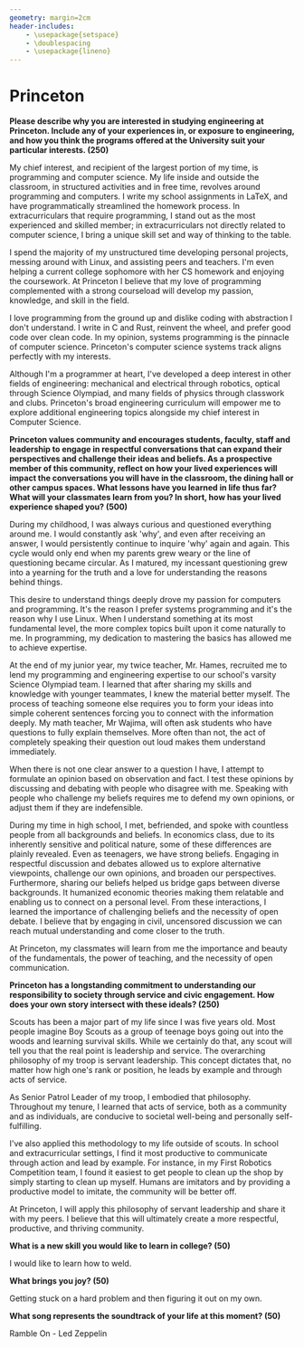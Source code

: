 ```yaml
---
geometry: margin=2cm
header-includes:
    - \usepackage{setspace}
    - \doublespacing
    - \usepackage{lineno}
---
```


# Princeton

**Please describe why you are interested in studying engineering at Princeton.
Include any of your experiences in, or exposure to engineering, and how you
think the programs offered at the University suit your particular interests. (250)**

My chief interest, and recipient of the largest portion of my time, is
programming and computer science. My life inside and outside the classroom, in
structured activities and in free time, revolves around programming and
computers. I write my school assignments in LaTeX, and have programmatically
streamlined the homework process. In extracurriculars that require programming,
I stand out as the most experienced and skilled member; in extracurriculars not
directly related to computer science, I bring a unique skill set and way of
thinking to the table.

I spend the majority of my unstructured time developing personal projects,
messing around with Linux, and assisting peers and teachers. I'm even helping a
current college sophomore with her CS homework and enjoying the coursework. At
Princeton I believe that my love of programming complemented with a strong
courseload will develop my passion, knowledge, and skill in the field.

I love programming from the ground up and dislike coding with abstraction I don't
understand. I write in C and Rust, reinvent the wheel, and prefer good code
over clean code. In my opinion, systems programming is the pinnacle of computer
science. Princeton's computer science systems track aligns perfectly with my
interests.

Although I'm a programmer at heart, I've developed a deep interest in other
fields of engineering: mechanical and electrical through robotics, optical
through Science Olympiad, and many fields of physics through classwork and
clubs. Princeton's broad engineering curriculum will empower me to explore
additional engineering topics alongside my chief interest in Computer Science.

**Princeton values community and encourages students, faculty, staff and
leadership to engage in respectful conversations that can expand their
perspectives and challenge their ideas and beliefs. As a prospective member of
this community, reflect on how your lived experiences will impact the
conversations you will have in the classroom, the dining hall or other campus
spaces. What lessons have you learned in life thus far? What will your
classmates learn from you? In short, how has your lived experience shaped you?
(500)**

During my childhood, I was always curious and questioned everything around me.
I would constantly ask 'why', and even after receiving an answer, I would
persistently continue to inquire 'why' again and again. This cycle would only
end when my parents grew weary or the line of questioning became circular. As I
matured, my incessant questioning grew into a yearning for the truth and a love
for understanding the reasons behind things.

This desire to understand things deeply drove my passion for computers and
programming. It's the reason I prefer systems programming and it's the reason
why I use Linux. When I understand something at its most fundamental level, the
more complex topics built upon it come naturally to me. In programming, my
dedication to mastering the basics has allowed me to achieve expertise.

At the end of my junior year, my twice teacher, Mr. Hames, recruited me to lend
my programming and engineering expertise to our school's varsity Science
Olympiad team. I learned that after sharing my skills and knowledge with
younger teammates, I knew the material better myself. The process of teaching
someone else requires you to form your ideas into simple coherent sentences
forcing you to connect with the information deeply. My math teacher, Mr Wajima,
will often ask students who have questions to fully explain themselves. More
often than not, the act of completely speaking their question out loud makes
them understand immediately.

When there is not one clear answer to a question I have, I attempt to formulate
an opinion based on observation and fact. I test these opinions by discussing
and debating with people who disagree with me. Speaking with people who
challenge my beliefs requires me to defend my own opinions, or adjust them if
they are indefensible.

During my time in high school, I met, befriended, and spoke with countless
people from all backgrounds and beliefs. In economics class, due to its
inherently sensitive and political nature, some of these differences are
plainly revealed. Even as teenagers, we have strong beliefs. Engaging in
respectful discussion and debates allowed us to explore alternative viewpoints,
challenge our own opinions, and broaden our perspectives. Furthermore, sharing
our beliefs helped us bridge gaps between diverse backgrounds. It humanized
economic theories making them relatable and enabling us to connect on a
personal level. From these interactions, I learned the importance of
challenging beliefs and the necessity of open debate. I believe that by
engaging in civil, uncensored discussion we can reach mutual understanding and
come closer to the truth.

At Princeton, my classmates will learn from me the importance and beauty of the
fundamentals, the power of teaching, and the necessity of open communication.

**Princeton has a longstanding commitment to understanding our responsibility
to society through service and civic engagement. How does your own story
intersect with these ideals? (250)**

Scouts has been a major part of my life since I was five years old. Most people
imagine Boy Scouts as a group of teenage boys going out into the woods and
learning survival skills. While we certainly do that, any scout will tell you
that the real point is leadership and service. The overarching philosophy of my
troop is servant leadership. This concept dictates that, no matter how high
one's rank or position, he leads by example and through acts of service.

As Senior Patrol Leader of my troop, I embodied that philosophy. Throughout my
tenure, I learned that acts of service, both as a community and as individuals,
are conducive to societal well-being and personally self-fulfilling.

I've also applied this methodology to my life outside of scouts. In school and
extracurricular settings, I find it most productive to communicate through
action and lead by example. For instance, in my First Robotics Competition
team, I found it easiest to get people to clean up the shop by simply starting
to clean up myself. Humans are imitators and by providing a productive model to
imitate, the community will be better off.

At Princeton, I will apply this philosophy of servant leadership and share
it with my peers. I believe that this will ultimately create a more respectful,
productive, and thriving community.

**What is a new skill you would like to learn in college? (50)**

I would like to learn how to weld.

**What brings you joy? (50)**

Getting stuck on a hard problem and then figuring it out on my own.

**What song represents the soundtrack of your life at this moment? (50)**

Ramble On - Led Zeppelin

